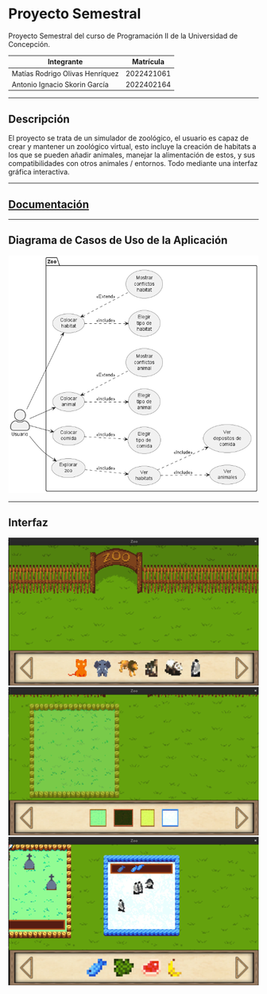 # Proyecto Semestral
Proyecto Semestral del curso de Programación II de la Universidad de Concepción.

| Integrante                      | Matrícula  |
|---------------------------------|------------|
| Matías Rodrigo Olivas Henríquez | 2022421061 |
| Antonio Ignacio Skorin García   | 2022402164 |

------------------------------------------------

## Descripción
El proyecto se trata de un simulador de zoológico, el usuario es capaz de crear y mantener un zoológico
virtual, esto incluye la creación de habitats a los que se pueden añadir animales, manejar la alimentación
de estos, y sus compatibilidades con otros animales / entornos. Todo mediante una interfaz gráfica interactiva.

------------------------------------------------

## <a href = "https://askorin.github.io/Proyecto-Semestral/">Documentación</a>

------------------------------------------------

## Diagrama de Casos de Uso de la Aplicación
![Casos de uso de la aplicación](/UML/UML_Use_Case.png?raw=true?)

------------------------------------------------
## Interfaz
![Casos de uso de la aplicación](/imagenes_interfaz/interfaz1.png?raw=true?)
![Casos de uso de la aplicación](/imagenes_interfaz/interfaz2.png?raw=true?)
![Casos de uso de la aplicación](/imagenes_interfaz/interfaz3.png?raw=true?)

